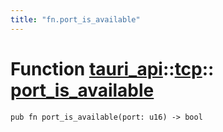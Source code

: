```yaml
---
title: "fn.port_is_available"
---
```


# Function [tauri_api](/docs/api/rust/tauri_api/../index.html)::​[tcp](/docs/api/rust/tauri_api/index.html)::​[port_is_available](/docs/api/rust/tauri_api/)

    pub fn port_is_available(port: u16) -> bool

      